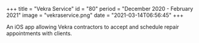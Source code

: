 +++
title = "Vekra Service"
id = "80"
period = "December 2020 - February 2021"
image = "vekraservice.png"
date = "2021-03-14T06:56:45"
+++

An iOS app allowing Vekra contractors to accept and schedule repair appointments with clients.
